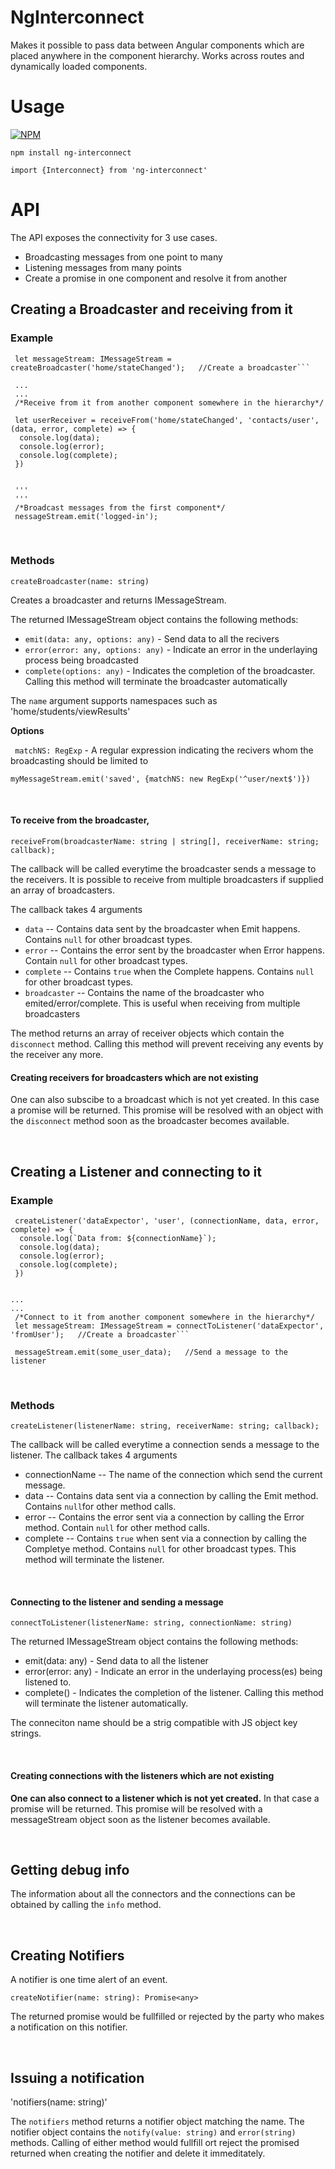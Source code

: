 # NgInterconnect

Makes it possible to pass data between Angular components which are placed anywhere in the component hierarchy.  Works across routes and dynamically loaded components. 

# Usage

[![NPM](https://nodei.co/npm/ng-interconnect.png?mini=true)](https://nodei.co/npm/ng-interconnect/)

`npm install ng-interconnect`

`import {Interconnect} from 'ng-interconnect'`


# API

The API exposes the connectivity for 3 use cases.

- Broadcasting messages from one point to many
- Listening messages from many points
- Create a promise in one component and resolve it from another
&nbsp;
&nbsp;
&nbsp;

## Creating a Broadcaster and receiving from it


### Example

```
 let messageStream: IMessageStream = createBroadcaster('home/stateChanged');   //Create a broadcaster```
 
 ...
 ...
 /*Receive from it from another component somewhere in the hierarchy*/
 
 let userReceiver = receiveFrom('home/stateChanged', 'contacts/user', (data, error, complete) => {
  console.log(data);
  console.log(error);
  console.log(complete);
 })
 
 
 '''
 '''
 /*Broadcast messages from the first component*/
 nessageStream.emit('logged-in');
 ```
&nbsp;
### Methods

`createBroadcaster(name: string)`

Creates a broadcaster and returns IMessageStream.

The returned IMessageStream object contains the following methods:

- `emit(data: any, options: any)` - Send data to all the recivers
- `error(error: any, options: any)` - Indicate an error in the underlaying process being broadcasted
- `complete(options: any)` - Indicates the completion of the broadcaster. Calling this method will terminate the broadcaster automatically

The `name` argument supports namespaces such as 'home/students/viewResults'
&nbsp;

**Options**

 ` matchNS: RegExp`   - A regular expression indicating the recivers whom the broadcasting should be limited to
  
  `myMessageStream.emit('saved', {matchNS: new RegExp('^user/next$')})`

&nbsp;
&nbsp;

#### To receive from the broadcaster, 

`receiveFrom(broadcasterName: string | string[], receiverName: string; callback);`

The callback will be called everytime the broadcaster sends a message to the receivers. It is possible to receive from multiple broadcasters if supplied an array of broadcasters.

The callback takes 4 arguments

- `data`  -- Contains data sent by the broadcaster when Emit happens. Contains `null` for other broadcast types.
- `error` -- Contains the error sent by the broadcaster when Error happens. Contain `null` for other broadcast types.
- `complete` -- Contains `true` when the Complete happens. Contains `null` for other broadcast types. 
- `broadcaster` -- Contains the name of the broadcaster who emited/error/complete. This is useful when receiving from multiple broadcasters

The method returns an array of receiver objects which contain the `disconnect` method. Calling this method will prevent receiving any events by the receiver any more.

#### Creating receivers for broadcasters which are not existing
One can also subscibe to a broadcast which is not yet created. In this case a promise will be returned. This promise will be resolved with an object with the `disconnect` method soon as the broadcaster becomes available.
 
&nbsp;
&nbsp;
&nbsp;
## Creating a Listener and connecting to it


### Example

```
 createListener('dataExpector', 'user', (connectionName, data, error, complete) => {
  console.log(`Data from: ${connectionName}`);
  console.log(data);
  console.log(error);
  console.log(complete);
 })


...
...
 /*Connect to it from another component somewhere in the hierarchy*/ 
 let messageStream: IMessageStream = connectToListener('dataExpector', 'fromUser');   //Create a broadcaster```
 
 messageStream.emit(some_user_data);   //Send a message to the listener
 ```
&nbsp;
### Methods

`createListener(listenerName: string, receiverName: string; callback);`

The callback will be called everytime a connection  sends a message to the listener. The callback takes 4 arguments

- connectionName -- The name of the connection which send the current message.
- data  -- Contains data sent via a connection by calling the Emit method. Contains `null`for other method calls.
- error -- Contains the error sent via a connection by calling the Error method. Contain `null` for other method calls.
- complete -- Contains `true` when sent via a connection by calling the Completye method. Contains `null` for other broadcast types. This method will terminate the listener.

&nbsp;
#### Connecting to the listener and sending a message

`connectToListener(listenerName: string, connectionName: string)`

The returned IMessageStream object contains the following methods:

- emit(data: any) - Send data to all the listener
- error(error: any) - Indicate an error in the underlaying process(es) being listened to.
- complete() - Indicates the completion of the listener. Calling this method will terminate the listener automatically.

The conneciton name should be a strig compatible with JS object key strings.

&nbsp;
#### Creating connections with the listeners which are not existing
**One can also connect to a listener which is not yet created.** In that case a promise will be returned. This promise will be resolved with a messageStream object soon as the listener becomes available.
 
 &nbsp;
 &nbsp;

## Getting debug info
The information about all the connectors and the connections can be obtained by calling the `info` method.

&nbsp;
&nbsp;

## Creating Notifiers

A notifier is one time alert of an event. 

`createNotifier(name: string): Promise<any>`

The returned promise would be fullfilled or rejected by the party who makes a notification on this notifier.

&nbsp;

## Issuing a notification

'notifiers(name: string)'

The `notifiers` method returns a notifier object matching the name. The notifier object contains the `notify(value: string)` and `error(string)` methods. Calling of either method would fullfill ort reject the promised returned when creating the notifier and delete it immeditately.

